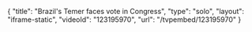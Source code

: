 {
    "title": "Brazil's Temer faces vote in Congress",
    "type": "solo",
    "layout": "iframe-static",
    "videoId": "123195970",
    "url": "\/tvpembed\/123195970"
}